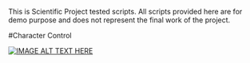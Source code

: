 This is Scientific Project tested scripts. All scripts provided here are for demo purpose and does not represent the final work of the project.

#Character Control

[![IMAGE ALT TEXT HERE](https://img.youtube.com/vi/Jq1RCI3k6uU/0.jpg)](https://www.youtube.com/watch?v=Jq1RCI3k6uU)
